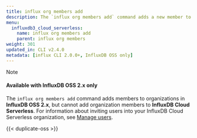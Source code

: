 ```yaml
---
title: influx org members add
description: The `influx org members add` command adds a new member to an organization in InfluxDB.
menu:
  influxdb3_cloud_serverless:
    name: influx org members add
    parent: influx org members
weight: 301
updated_in: CLI v2.4.0
metadata: [influx CLI 2.0.0+, InfluxDB OSS only]
---
```


> [!Note]
> #### Available with InfluxDB OSS 2.x only
>
> The `influx org members add` command adds members to organizations in **InfluxDB OSS 2.x**,
> but cannot add organization members to **InfluxDB Cloud Serverless**.
> For information about inviting users into your InfluxDB Cloud Serverless organization,
> see [Manage users](/influxdb3/cloud-serverless/admin/organizations/users/).

{{< duplicate-oss >}}
